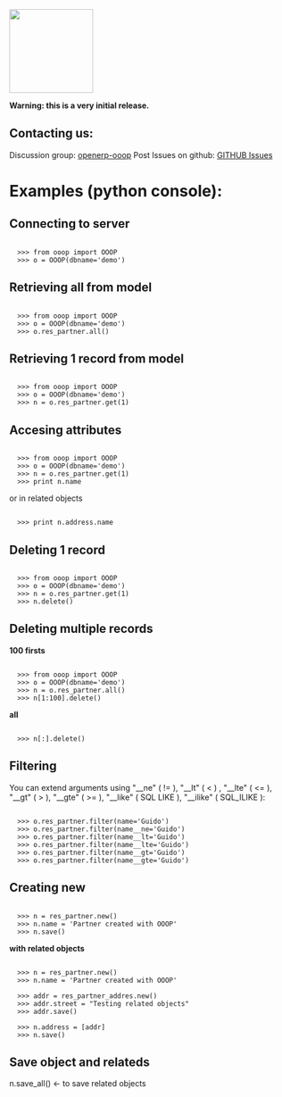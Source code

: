 <img src="http://github.com/lasarux/ooop/raw/master/artwork/ooop.png" width="150px" height="150px" />

**Warning: this is a very initial release.**


Contacting us:
--------------------

Discussion group:  [openerp-ooop](http://groups.google.es/group/openerp-ooop?hl=en&pli=1)
Post Issues on github: [GITHUB Issues](http://github.com/lasarux/ooop/issues)
  

Examples (python console):
========================

Connecting to server
--------------------
<pre><code>
  >>> from ooop import OOOP
  >>> o = OOOP(dbname='demo')
</code></pre>


Retrieving all from model
-------------------------
<pre><code>
  >>> from ooop import OOOP
  >>> o = OOOP(dbname='demo')
  >>> o.res_partner.all()
</code></pre>

Retrieving 1 record from model
-------------------------

<pre><code>
  >>> from ooop import OOOP
  >>> o = OOOP(dbname='demo')
  >>> n = o.res_partner.get(1)
</code></pre>

Accesing attributes
--------------------

<pre><code>
  >>> from ooop import OOOP
  >>> o = OOOP(dbname='demo')
  >>> n = o.res_partner.get(1)
  >>> print n.name
</code></pre>

or in related objects
  
<pre><code>
  >>> print n.address.name
</code></pre>

Deleting 1 record
--------
<pre><code>
  >>> from ooop import OOOP
  >>> o = OOOP(dbname='demo')
  >>> n = o.res_partner.get(1)
  >>> n.delete()
</code></pre>

Deleting multiple records
---------

**100 firsts**

<pre><code>
  >>> from ooop import OOOP
  >>> o = OOOP(dbname='demo')
  >>> n = o.res_partner.all()
  >>> n[1:100].delete()
</code></pre>

**all**

<pre><code>
  >>> n[:].delete()
</code></pre>

Filtering
---------

You can extend arguments using "__ne" ( != ), "__lt" ( < ) , "__lte" ( <= ), "__gt" ( > ), "__gte" ( >= ), "__like" ( SQL LIKE ), "__ilike" ( SQL_ILIKE ):

<pre><code>
  >>> o.res_partner.filter(name='Guido')
  >>> o.res_partner.filter(name__ne='Guido')
  >>> o.res_partner.filter(name__lt='Guido')
  >>> o.res_partner.filter(name__lte='Guido')
  >>> o.res_partner.filter(name__gt='Guido')
  >>> o.res_partner.filter(name__gte='Guido')
</code></pre>


Creating new
------------

<pre><code>
  >>> n = res_partner.new()
  >>> n.name = 'Partner created with OOOP'
  >>> n.save()
</code></pre>

**with related objects**

<pre><code>
  >>> n = res_partner.new()
  >>> n.name = 'Partner created with OOOP'

  >>> addr = res_partner_addres.new()
  >>> addr.street = "Testing related objects"
  >>> addr.save()

  >>> n.address = [addr]
  >>> n.save()
</code></pre>

Save object and relateds
------------------------

n.save_all() <- to save related objects



